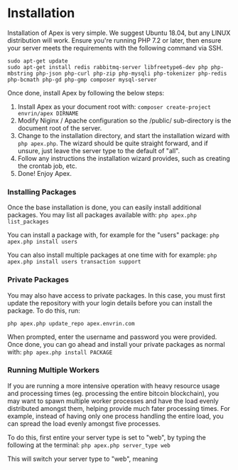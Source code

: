 
# Installation

Installation of Apex is very simple.  We suggest Ubuntu 18.04, but any LINUX distribution will work.  Ensure you're running PHP 7.2 or later, then ensure your server meets the requirements with the following command via SSH.

~~~
sudo apt-get update
sudo apt-get install redis rabbitmq-server libfreetype6-dev php php-mbstring php-json php-curl php-zip php-mysqli php-tokenizer php-redis php-bcmath php-gd php-gmp composer mysql-server
~~~

Once done, install Apex by following the below steps:

1. Install Apex as your document root with: `composer create-project envrin/apex DIRNAME`
2. Modify Niginx / Apache configuration so the /public/ sub-directory is the document root of the server.
3. Change to the installation directory, and start the installation wizard with `php apex.php`.  The wizard should be quite straight forward, and if unsure, just leave the server type to the default of "all".
4. Follow any instructions the installation wizard provides, such as creating the crontab job, etc.
5. Done!  Enjoy Apex.


### Installing Packages

Once the base installation is done, you can easily install additional packages.  You may list 
all packages available with:  `php apex.php list_packages`

You can install a package with, for example for the "users" package:  `php apex.php install users`

You can also install multiple packages at one time with for example:  `php apex.php install users transaction support`


### Private Packages

You may also have access to private packages.  In this case, you must first update the repository with your login details before you can install the package.  To do this, run:

`php apex.php update_repo apex.envrin.com`

When prompted, enter the username and password you were provided.  Once done, you can go ahead and install your private packages as normal with:  `php apex.php install PACKAGE`


### Running Multiple Workers

If you are running a more intensive operation with heavy resource usage and processing times (eg. processing the entire bitcoin blockchain), you may want to 
spawn multiple worker processes and have the load evenly distributed amongst them, helping provide much fater processing times.  For example, instead of having only one process handling the entire 
load, you can spread the load evenly amongst five processes.

To do this, first entire your server type is set to "web", by typing the following at the terminal:  `php apex.php server_type web`

This will switch your server type to "web", meaning 

